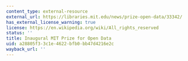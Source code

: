 ```yaml
---
content_type: external-resource
external_url: https://libraries.mit.edu/news/prize-open-data/33342/
has_external_license_warning: true
license: https://en.wikipedia.org/wiki/All_rights_reserved
status: ''
title: Inaugural MIT Prize for Open Data
uid: a28805f3-3c1e-4622-bfb0-bb47d4216e2c
wayback_url: ''
---
```

